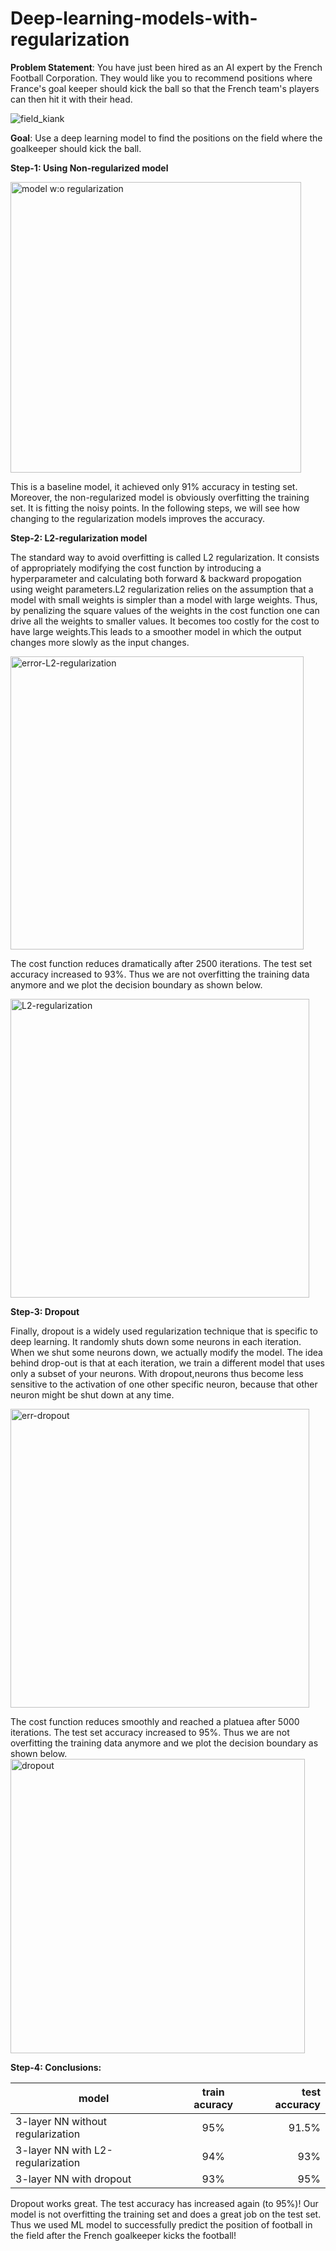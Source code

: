 # Deep-learning-models-with-regularization
**Problem Statement**: You have just been hired as an AI expert by the French Football Corporation. They would like you to recommend positions where
France's goal keeper should kick the ball so that the French team's players can then hit it with their head.

![field_kiank](https://user-images.githubusercontent.com/63168221/103189302-07535f80-489a-11eb-8061-01847ebd6d0f.png)

**Goal**: Use a deep learning model to find the positions on the field where the goalkeeper should kick the ball.

**Step-1: Using Non-regularized model**

<img width="465" alt="model w:o regularization" src="https://user-images.githubusercontent.com/63168221/103189555-2999ad00-489b-11eb-91fe-3da01f6ceae8.png">

This is a baseline model, it achieved only 91% accuracy in testing set. Moreover, the non-regularized model is obviously overfitting the training set. It is fitting the noisy points. In the following steps, we will see how changing to the regularization models improves the accuracy. 


**Step-2: L2-regularization model**

The standard way to avoid overfitting is called L2 regularization. It consists of appropriately modifying the cost function by introducing a hyperparameter and calculating both forward & backward propogation using weight parameters.L2 regularization relies on the assumption that a model with small weights is simpler than a model with large weights. Thus, by penalizing the square
values of the weights in the cost function one can drive all the weights to smaller values. It becomes too costly for the cost to have large weights.This
leads to a smoother model in which the output changes more slowly as the input changes.

<img width="469" alt="error-L2-regularization" src="https://user-images.githubusercontent.com/63168221/103189914-cb6dc980-489c-11eb-99e3-bac9820599b5.png">

The cost function reduces dramatically after 2500 iterations. The test set accuracy increased to 93%.
Thus we are not overfitting the training data anymore and we plot the decision boundary as shown below.

<img width="478" alt="L2-regularization" src="https://user-images.githubusercontent.com/63168221/103190029-3f0fd680-489d-11eb-899c-0636f44a67ce.png">

**Step-3: Dropout**

Finally, dropout is a widely used regularization technique that is specific to deep learning. It randomly shuts down some neurons in each iteration.
When we shut some neurons down, we actually modify the model. The idea behind drop-out is that at each iteration, we train a different model that
uses only a subset of your neurons. With dropout,neurons thus become less sensitive to the activation of one other specific neuron, because that
other neuron might be shut down at any time.

<img width="478" alt="err-dropout" src="https://user-images.githubusercontent.com/63168221/103190379-ab3f0a00-489e-11eb-9ba1-3750647a2a5b.png">

The cost function reduces smoothly and reached a platuea after 5000 iterations. The test set accuracy increased to 95%.
Thus we are not overfitting the training data anymore and we plot the decision boundary as shown below.
<img width="471" alt="dropout" src="https://user-images.githubusercontent.com/63168221/103190448-0244df00-489f-11eb-9fba-5f1a423229a6.png">

**Step-4: Conclusions:**

| model | train acuracy | test accuracy |
| ---------| :-----------:|   ---------: |
| 3-layer NN without regularization | 95%  | 91.5% |
| 3-layer NN with L2-regularization  | 94%  | 93% |
|3-layer NN with dropout  | 93%  |  95% |
  
Dropout works great. The test accuracy has increased again (to 95%)! Our model is not overfitting the training set and does a great job on the test
set. Thus we used ML model to successfully predict the position of football in the field after the French goalkeeper kicks the football!
